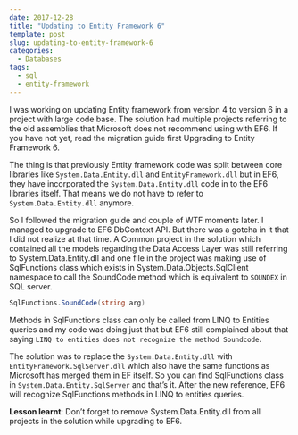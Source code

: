 ```yaml
---
date: 2017-12-28
title: "Updating to Entity Framework 6"
template: post
slug: updating-to-entity-framework-6
categories:
  - Databases
tags:
  - sql
  - entity-framework
---
```


I was working on updating Entity framework from version 4 to version 6 in a project with large code base. The solution had multiple projects referring to the old assemblies that Microsoft does not recommend using with EF6. If you have not yet, read the migration guide first Upgrading to Entity Framework 6.

The thing is that previously Entity framework code was split between core libraries like `System.Data.Entity.dll` and `EntityFramework.dll` but in EF6, they have incorporated the `System.Data.Entity.dll` code in to the EF6 libraries itself. That means we do not have to refer to `System.Data.Entity.dll` anymore.

So I followed the migration guide and couple of WTF moments later. I managed to upgrade to EF6 DbContext API. But there was a gotcha in it that I did not realize at that time. A Common project in the solution which contained all the models regarding the Data Access Layer was still referring to System.Data.Entity.dll and one file in the project was making use of SqlFunctions class which exists in System.Data.Objects.SqlClient namespace to call the SoundCode method which is equivalent to `SOUNDEX` in SQL server.

```csharp
SqlFunctions.SoundCode(string arg)
```

Methods in SqlFunctions class can only be called from LINQ to Entities queries and my code was doing just that but EF6 still complained about that saying `LINQ to entities does not recognize the method Soundcode`.

The solution was to replace the `System.Data.Entity.dll` with `EntityFramework.SqlServer.dll` which also have the same functions as Microsoft has merged them in EF itself. So you can find SqlFunctions class in `System.Data.Entity.SqlServer` and that’s it. After the new reference, EF6 will recognize SqlFunctions methods in LINQ to entities queries.

**Lesson learnt**: Don’t forget to remove System.Data.Entity.dll from all projects in the solution while upgrading to EF6.
